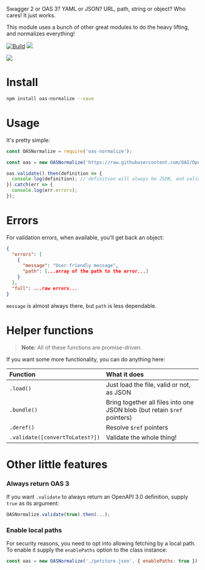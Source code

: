Swagger 2 or OAS 3? YAML or JSON? URL, path, string or object? Who cares! It just works.

This module uses a bunch of other great modules to do the heavy lifting, and normalizes everything!

[![Build](https://github.com/readmeio/oas-normalize/workflows/CI/badge.svg)](https://github.com/readmeio/oas-normalize/) [![](https://img.shields.io/npm/v/oas-normalize)](https://npm.im/oas-normalize)

[![](https://cl.ly/1h271F1M1e2T/Untitled-2.png)](http://readme.io)

# Install

```bash
npm install oas-normalize --save
```

# Usage

It's pretty simple:

```javascript
const OASNormalize = require('oas-normalize');

const oas = new OASNormalize('https://raw.githubusercontent.com/OAI/OpenAPI-Specification/master/examples/v3.0/petstore-expanded.yaml'); // Or a string, pathname, JSON blob, whatever

oas.validate().then(definition => {
  console.log(definition); // definition will always be JSON, and valid
}).catch(err => {
  console.log(err.errors);
});
```

# Errors

For validation errors, when available, you'll get back an object:

```json
{
  "errors": [
    {
      "message": "User-friendly message",
      "path": [...array of the path to the error...]
    }
  ],
  "full": ...raw errors...
}
```

`message` is almost always there, but `path` is less dependable.

# Helper functions

> **Note:** All of these functions are promise-driven.

If you want some more functionality, you can do anything here:

| Function | What it does |
| :--- | :--- |
| `.load()` | Just load the file, valid or not, as JSON |
| `.bundle()` | Bring together all files into one JSON blob (but retain `$ref` pointers) |
| `.deref()` | Resolve `$ref` pointers |
| `.validate([convertToLatest?])` | Validate the whole thing! |

# Other little features

### Always return OAS 3

If you want `.validate` to always return an OpenAPI 3.0 definition, supply `true` as its argument:

```js
OASNormalize.validate(true).then(...);
```

### Enable local paths

For security reasons, you need to opt into allowing fetching by a local path. To enable it supply the `enablePaths` option to the class instance:

```js
const oas = new OASNormalize('./petstore.json', { enablePaths: true })
```

